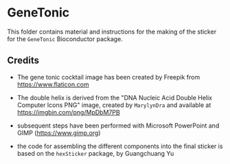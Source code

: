 # GeneTonic

This folder contains material and instructions for the making of the sticker for the `GeneTonic` Bioconductor package.

## Credits

* The gene tonic cocktail image has been created by Freepik from https://www.flaticon.com

* The double helix is derived from the "DNA Nucleic Acid Double Helix Computer Icons PNG" image, created by `MarylynDra` and available at https://imgbin.com/png/MpDbM7PB

* subsequent steps have been performed with Microsoft PowerPoint and GIMP (https://www.gimp.org)

* the code for assembling the different components into the final sticker is based on the `hexSticker` package, by Guangchuang Yu
